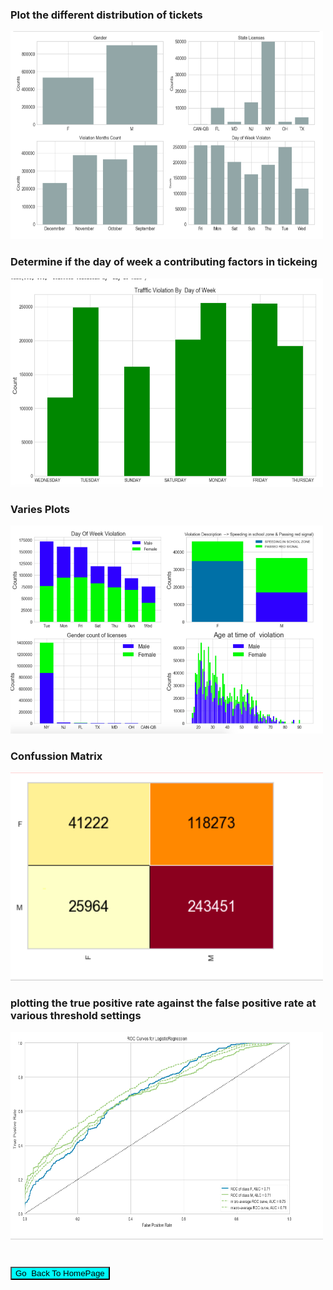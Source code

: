
<!DOCTYPE html>

<html>
<body>


 <p></p>   
<h3> Plot the different distribution of tickets</h3>
<img src="../images/Traffic Violation/bar chart.png" alt="Trulli" width="500" height="333">
<h3> Determine if the day of week a contributing factors in tickeing</h3>
<img src="../images/Traffic Violation/bar chart day of week.png" alt="Trulli" width="500" height="333">
<h3>Varies Plots</h3>
<img src="../images/Traffic Violation/varies charts.png" alt="Trulli" width="500" height="333">
<h3>Confussion Matrix</h3>
<img src="../images/Traffic Violation/Confussion Matrix.png" alt="Trulli" width="500" height="333">
<h3>plotting the true positive rate against the false positive rate at various threshold settings</h3>
<img src="../images/Traffic Violation/ROC Chart.png" alt="Trulli" width="500" height="333">




<h1></h1>
<input  style="width:160;height:124; background-color:aqua"  type="button" onclick="location.href='https:/clarkec77.github.io';" value="Go  Back To HomePage" />

</body>
</html>